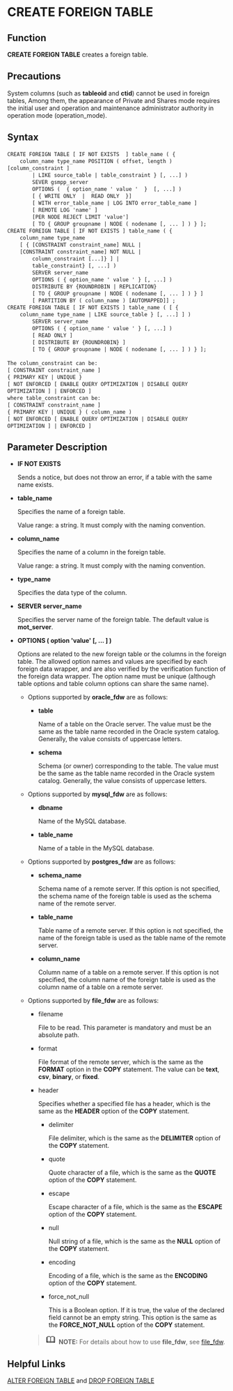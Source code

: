 # CREATE FOREIGN TABLE<a name="EN-US_TOPIC_0289900252"></a>

## Function<a name="en-us_topic_0283137606_section03743713018"></a>

**CREATE FOREIGN TABLE**  creates a foreign table.

## Precautions<a name="en-us_topic_0283137606_section1614655042716"></a>

System columns \(such as  **tableoid**  and  **ctid**\) cannot be used in foreign tables, Among them, the appearance of Private and Shares mode requires the initial user and operation and maintenance administrator authority in operation mode (operation_mode).

## Syntax<a name="en-us_topic_0283137606_section0692184823016"></a>

```
CREATE FOREIGN TABLE [ IF NOT EXISTS  ] table_name ( { 
    column_name type_name POSITION ( offset, length ) [column_constraint ]
        | LIKE source_table | table_constraint } [, ...] )
        SEVER gsmpp_server
        OPTIONS (  { option_name ' value '  }  [, ...] )
        [ { WRITE ONLY  |  READ ONLY  }]
        [ WITH error_table_name | LOG INTO error_table_name ]
        [ REMOTE LOG 'name' ]
        [PER NODE REJECT LIMIT 'value']
        [ TO { GROUP groupname | NODE ( nodename [, ... ] ) } ];
CREATE FOREIGN TABLE [ IF NOT EXISTS ] table_name ( { 
    column_name type_name
    [ { [CONSTRAINT constraint_name] NULL |
    [CONSTRAINT constraint_name] NOT NULL |
        column_constraint [...]} ] |
        table_constraint} [, ...] )
        SERVER server_name
        OPTIONS ( { option_name ' value ' } [, ...] )
        DISTRIBUTE BY {ROUNDROBIN | REPLICATION}
        [ TO { GROUP groupname | NODE ( nodename [, ... ] ) } ]
        [ PARTITION BY ( column_name ) [AUTOMAPPED]] ;
CREATE FOREIGN TABLE [ IF NOT EXISTS ] table_name ( [ { 
    column_name type_name | LIKE source_table } [, ...] ] )
        SERVER server_name
        OPTIONS ( { option_name ' value ' } [, ...] )
        [ READ ONLY ]
        [ DISTRIBUTE BY {ROUNDROBIN} ]
        [ TO { GROUP groupname | NODE ( nodename [, ... ] ) } ];

The column_constraint can be:
[ CONSTRAINT constraint_name ]
{ PRIMARY KEY | UNIQUE }
[ NOT ENFORCED [ ENABLE QUERY OPTIMIZATION | DISABLE QUERY OPTIMIZATION ] | ENFORCED ]
where table_constraint can be:
[ CONSTRAINT constraint_name ]
{ PRIMARY KEY | UNIQUE } ( column_name )
[ NOT ENFORCED [ ENABLE QUERY OPTIMIZATION | DISABLE QUERY OPTIMIZATION ] | ENFORCED ]
```

## Parameter Description<a name="en-us_topic_0283137606_section3468568300"></a>

-   **IF NOT EXISTS**

    Sends a notice, but does not throw an error, if a table with the same name exists.

-   **table\_name**

    Specifies the name of a foreign table.

    Value range: a string. It must comply with the naming convention.

-   **column\_name**

    Specifies the name of a column in the foreign table.

    Value range: a string. It must comply with the naming convention.

-   **type\_name**

    Specifies the data type of the column.

-   **SERVER server\_name**

    Specifies the server name of the foreign table. The default value is  **mot\_server**.

-   **OPTIONS \( option 'value' \[, ... \] \)**

    Options are related to the new foreign table or the columns in the foreign table. The allowed option names and values are specified by each foreign data wrapper, and are also verified by the verification function of the foreign data wrapper. The option name must be unique \(although table options and table column options can share the same name\).

    -   Options supported by  **oracle\_fdw**  are as follows:
        -   **table**

            Name of a table on the Oracle server. The value must be the same as the table name recorded in the Oracle system catalog. Generally, the value consists of uppercase letters.

        -   **schema**

            Schema \(or owner\) corresponding to the table. The value must be the same as the table name recorded in the Oracle system catalog. Generally, the value consists of uppercase letters.

    -   Options supported by  **mysql\_fdw**  are as follows:
        -   **dbname**

            Name of the MySQL database.

        -   **table\_name**

            Name of a table in the MySQL database.

    -   Options supported by  **postgres\_fdw**  are as follows:
        -   **schema\_name**

            Schema name of a remote server. If this option is not specified, the schema name of the foreign table is used as the schema name of the remote server.

        -   **table\_name**

            Table name of a remote server. If this option is not specified, the name of the foreign table is used as the table name of the remote server.

        -   **column\_name**

            Column name of a table on a remote server. If this option is not specified, the column name of the foreign table is used as the column name of a table on a remote server.

    -   Options supported by  **file\_fdw**  are as follows:

        -   filename

            File to be read. This parameter is mandatory and must be an absolute path.

        -   format

            File format of the remote server, which is the same as the  **FORMAT**  option in the  **COPY**  statement. The value can be  **text**,  **csv**,  **binary**, or  **fixed**.

        -   header

            Specifies whether a specified file has a header, which is the same as the  **HEADER**  option of the  **COPY**  statement.

            -   delimiter

                File delimiter, which is the same as the  **DELIMITER**  option of the  **COPY**  statement.

            -   quote

                Quote character of a file, which is the same as the  **QUOTE**  option of the  **COPY**  statement.

            -   escape

                Escape character of a file, which is the same as the  **ESCAPE**  option of the  **COPY**  statement.

            -   null

                Null string of a file, which is the same as the  **NULL**  option of the  **COPY**  statement.

            -   encoding

                Encoding of a file, which is the same as the  **ENCODING**  option of the  **COPY**  statement.

            -   force\_not\_null

                This is a Boolean option. If it is true, the value of the declared field cannot be an empty string. This option is the same as the  **FORCE\_NOT\_NULL**  option of the  **COPY**  statement.


        >![](public_sys-resources/icon-note.gif) **NOTE:** 
        >For details about how to use  **file\_fdw**, see  [file\_fdw](en-us_topic_0000001116194726.md).



## Helpful Links<a name="en-us_topic_0283137606_section10964241319"></a>

[ALTER FOREIGN TABLE](alter-foreign-table.md)  and  [DROP FOREIGN TABLE](drop-foreign-table.md)
